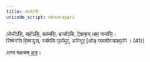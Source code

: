 ```yaml
---
title: ओजोऽसि
unicode_script: devanagari
---
```


ओजो॑ऽसि॒, सहो॑ऽसि॒, बल॑मसि॒, भ्राजो॑ऽसि, दे॒वाना॒न् धाम॒ नामा॑सि॒।  
विश्व॑मसि वि॒श्वायु॒स्, सर्व॑मसि स॒र्वायुर्, अभिभूर् [ओङ् गायत्रीमावा॑हया॒मि । (41)]

अस्य महत्त्वम् [अत्र](../../../../kalpa/brAhmaNa/taittirIya/tattva/ojosi-mAhattvam/)।